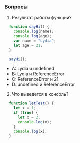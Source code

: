 ### Вопросы

1. Результат работы функции?

```javascript
  function sayHi() {
    console.log(name);
    console.log(age);
    var name = "Lydia";
    let age = 21;
  }

  sayHi();
```

- A: Lydia и undefined
- B: Lydia и ReferenceError
- C: ReferenceError и 21
- D: undefined и ReferenceError


2. Что выведется в консоль?

```javascript
  function letTest() {
    let x = 1;
    if (true) {
      let x = 2;
      console.log(x);
    }
    console.log(x);
  }
```